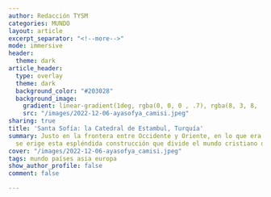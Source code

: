 ```yaml
---
author: Redacción TYSM
categories: MUNDO
layout: article
excerpt_separator: "<!--more-->"
mode: immersive
header:
  theme: dark
article_header:
  type: overlay
  theme: dark
  background_color: "#203028"
  background_image:
    gradient: linear-gradient(1deg, rgba(0, 0, 0 , .7), rgba(8, 3, 8, .9))
    src: "/images/2022-12-06-ayasofya_camisi.jpeg"
sharing: true
title: 'Santa Sofía: la Catedral de Estambul, Turquía'
summary: Justo en la frontera entre Occidente y Oriente, en lo que era Constantinopla,
  se erige esta espléndida construcción que divide el mundo cristiano del árabe…
cover: "/images/2022-12-06-ayasofya_camisi.jpeg"
tags: mundo países asia europa
show_author_profile: false
comment: false

---
```

